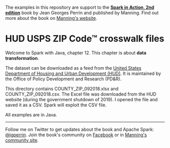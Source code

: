 The examples in this repository are support to the **[Spark in Action, 2nd edition](http://jgp.net/sia)** book by Jean Georges Perrin and published by Manning. Find out more about the book on [Manning's website](http://jgp.net/sia).

# HUD USPS ZIP Code™ crosswalk files

Welcome to Spark with Java, chapter 12. This chapter is about **data transformation**.

The dataset can be downloaded as a feed from the [United States Department of Housing and Urban Development (HUD)](https://www.huduser.gov/portal/datasets/usps_crosswalk.html). It is maintained by the Office of Policy Development and Research (PD&R).

This directory contains COUNTY_ZIP_092018.xlsx and COUNTY_ZIP_092018.csv. The Excel file was downloaded from the HUD website (during the government shutdown of 2019). I opened the file and saved it as a CSV. Spark will exploit the CSV file.

All examples are in Java.

---

Follow me on Twitter to get updates about the book and Apache Spark: [@jgperrin](https://twitter.com/jgperrin). Join the book's community on [Facebook](https://fb.com/SparkInAction/) or in [Manning's community site](https://forums.manning.com/forums/spark-in-action-second-edition?a_aid=jgp).
